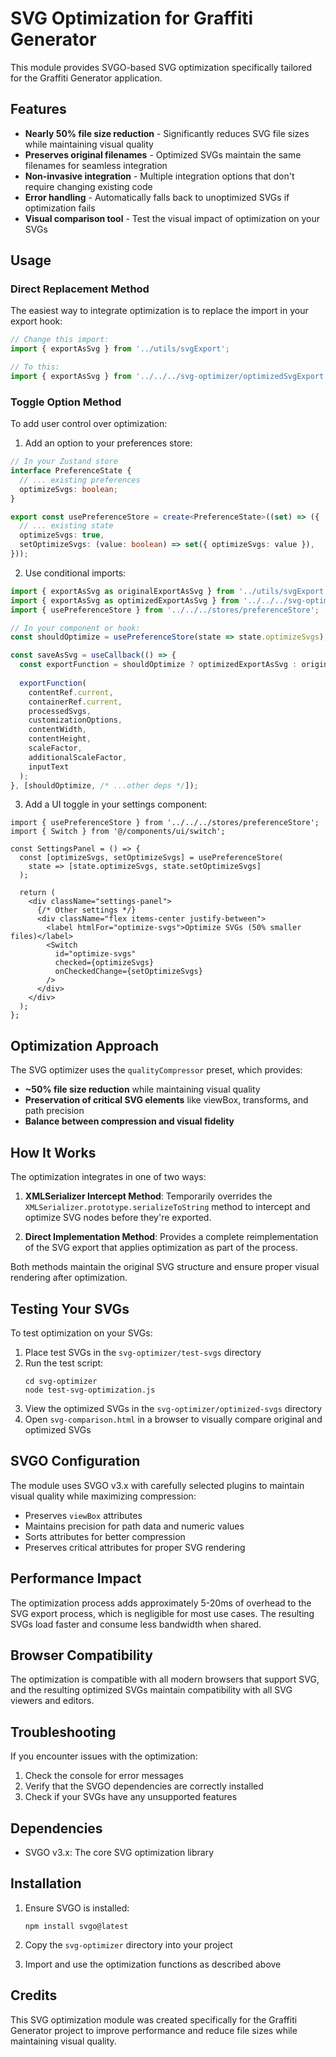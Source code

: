 # SVG Optimization for Graffiti Generator

This module provides SVGO-based SVG optimization specifically tailored for the Graffiti Generator application.

## Features

- **Nearly 50% file size reduction** - Significantly reduces SVG file sizes while maintaining visual quality
- **Preserves original filenames** - Optimized SVGs maintain the same filenames for seamless integration
- **Non-invasive integration** - Multiple integration options that don't require changing existing code
- **Error handling** - Automatically falls back to unoptimized SVGs if optimization fails
- **Visual comparison tool** - Test the visual impact of optimization on your SVGs

## Usage

### Direct Replacement Method

The easiest way to integrate optimization is to replace the import in your export hook:

```typescript
// Change this import:
import { exportAsSvg } from '../utils/svgExport';

// To this:
import { exportAsSvg } from '../../../svg-optimizer/optimizedSvgExport';
```

### Toggle Option Method

To add user control over optimization:

1. Add an option to your preferences store:

```typescript
// In your Zustand store
interface PreferenceState {
  // ... existing preferences
  optimizeSvgs: boolean;
}

export const usePreferenceStore = create<PreferenceState>((set) => ({
  // ... existing state
  optimizeSvgs: true,
  setOptimizeSvgs: (value: boolean) => set({ optimizeSvgs: value }),
}));
```

2. Use conditional imports:

```typescript
import { exportAsSvg as originalExportAsSvg } from '../utils/svgExport';
import { exportAsSvg as optimizedExportAsSvg } from '../../../svg-optimizer/optimizedSvgExport';
import { usePreferenceStore } from '../../../stores/preferenceStore';

// In your component or hook:
const shouldOptimize = usePreferenceStore(state => state.optimizeSvgs);

const saveAsSvg = useCallback(() => {
  const exportFunction = shouldOptimize ? optimizedExportAsSvg : originalExportAsSvg;
  
  exportFunction(
    contentRef.current,
    containerRef.current,
    processedSvgs,
    customizationOptions,
    contentWidth,
    contentHeight,
    scaleFactor,
    additionalScaleFactor,
    inputText
  );
}, [shouldOptimize, /* ...other deps */]);
```

3. Add a UI toggle in your settings component:

```tsx
import { usePreferenceStore } from '../../../stores/preferenceStore';
import { Switch } from '@/components/ui/switch';

const SettingsPanel = () => {
  const [optimizeSvgs, setOptimizeSvgs] = usePreferenceStore(
    state => [state.optimizeSvgs, state.setOptimizeSvgs]
  );
  
  return (
    <div className="settings-panel">
      {/* Other settings */}
      <div className="flex items-center justify-between">
        <label htmlFor="optimize-svgs">Optimize SVGs (50% smaller files)</label>
        <Switch 
          id="optimize-svgs"
          checked={optimizeSvgs}
          onCheckedChange={setOptimizeSvgs}
        />
      </div>
    </div>
  );
};
```

## Optimization Approach

The SVG optimizer uses the `qualityCompressor` preset, which provides:

- **~50% file size reduction** while maintaining visual quality
- **Preservation of critical SVG elements** like viewBox, transforms, and path precision
- **Balance between compression and visual fidelity**

## How It Works

The optimization integrates in one of two ways:

1. **XMLSerializer Intercept Method**: Temporarily overrides the `XMLSerializer.prototype.serializeToString` method to intercept and optimize SVG nodes before they're exported.

2. **Direct Implementation Method**: Provides a complete reimplementation of the SVG export that applies optimization as part of the process.

Both methods maintain the original SVG structure and ensure proper visual rendering after optimization.

## Testing Your SVGs

To test optimization on your SVGs:

1. Place test SVGs in the `svg-optimizer/test-svgs` directory
2. Run the test script:
   ```
   cd svg-optimizer
   node test-svg-optimization.js
   ```
3. View the optimized SVGs in the `svg-optimizer/optimized-svgs` directory
4. Open `svg-comparison.html` in a browser to visually compare original and optimized SVGs

## SVGO Configuration

The module uses SVGO v3.x with carefully selected plugins to maintain visual quality while maximizing compression:

- Preserves `viewBox` attributes
- Maintains precision for path data and numeric values
- Sorts attributes for better compression
- Preserves critical attributes for proper SVG rendering

## Performance Impact

The optimization process adds approximately 5-20ms of overhead to the SVG export process, which is negligible for most use cases. The resulting SVGs load faster and consume less bandwidth when shared.

## Browser Compatibility

The optimization is compatible with all modern browsers that support SVG, and the resulting optimized SVGs maintain compatibility with all SVG viewers and editors.

## Troubleshooting

If you encounter issues with the optimization:

1. Check the console for error messages
2. Verify that the SVGO dependencies are correctly installed
3. Check if your SVGs have any unsupported features

## Dependencies

- SVGO v3.x: The core SVG optimization library

## Installation

1. Ensure SVGO is installed:
   ```
   npm install svgo@latest
   ```

2. Copy the `svg-optimizer` directory into your project
3. Import and use the optimization functions as described above

## Credits

This SVG optimization module was created specifically for the Graffiti Generator project to improve performance and reduce file sizes while maintaining visual quality. 